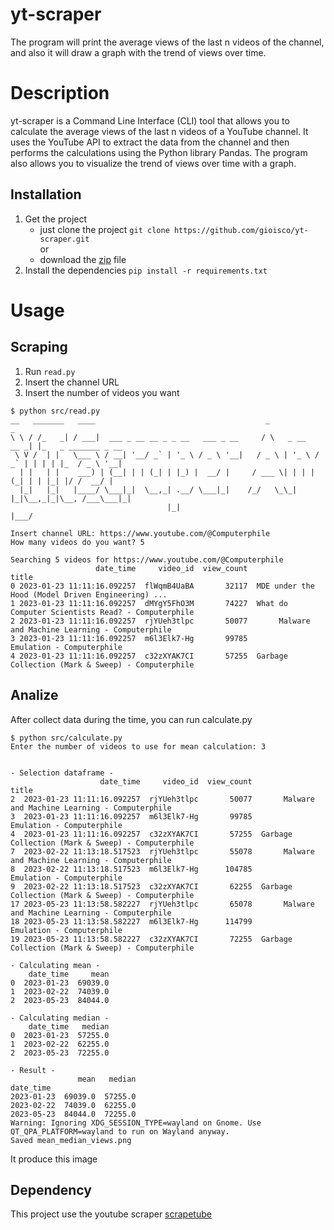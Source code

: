 # yt-scraper

The program will print the average views of the last n videos of the channel, and also it will draw a graph with the trend of views over time.

# Description

yt-scraper is a Command Line Interface (CLI) tool that allows you to calculate the average views of the last n videos of a YouTube channel. It uses the YouTube API to extract the data from the channel and then performs the calculations using the Python library Pandas. The program also allows you to visualize the trend of views over time with a graph.

## Installation

1) Get the project
    - just clone the project `git clone https://github.com/gioisco/yt-scraper.git`  
  or
    - download the [zip](https://github.com/gioisco/yt-scraper/archive/refs/heads/main.zip) file 
2) Install the dependencies 
   `pip install -r requirements.txt`
   
# Usage

## Scraping

1) Run `read.py`  
2) Insert the channel URL
3) Insert the number of videos you want
   
```
$ python src/read.py 
__   _______   ____                                      _                _                    
\ \ / /_   _| / ___|  ___ _ __ __ _ _ __   ___ _ __     / \   _ __   __ _| |_   _ _______ _ __ 
 \ V /  | |   \___ \ / __| '__/ _` | '_ \ / _ \ '__|   / _ \ | '_ \ / _` | | | | |_  / _ \ '__|
  | |   | |    ___) | (__| | | (_| | |_) |  __/ |     / ___ \| | | | (_| | | |_| |/ /  __/ |   
  |_|   |_|   |____/ \___|_|  \__,_| .__/ \___|_|    /_/   \_\_| |_|\__,_|_|\__, /___\___|_|   
                                   |_|                                      |___/              

Insert channel URL: https://www.youtube.com/@Computerphile
How many videos do you want? 5

Searching 5 videos for https://www.youtube.com/@Computerphile
                   date_time     video_id  view_count                                              title
0 2023-01-23 11:11:16.092257  flWqmB4UaBA       32117  MDE under the Hood (Model Driven Engineering) ...
1 2023-01-23 11:11:16.092257  dMYgY5FhO3M       74227  What do Computer Scientists Read? - Computerphile
2 2023-01-23 11:11:16.092257  rjYUeh3tlpc       50077       Malware and Machine Learning - Computerphile
3 2023-01-23 11:11:16.092257  m6l3Elk7-Hg       99785                          Emulation - Computerphile
4 2023-01-23 11:11:16.092257  c32zXYAK7CI       57255  Garbage Collection (Mark & Sweep) - Computerphile
```

## Analize

After collect data during the time, you can run calculate.py

```
$ python src/calculate.py 
Enter the number of videos to use for mean calculation: 3


- Selection dataframe -
                    date_time     video_id  view_count                                              title
2  2023-01-23 11:11:16.092257  rjYUeh3tlpc       50077       Malware and Machine Learning - Computerphile
3  2023-01-23 11:11:16.092257  m6l3Elk7-Hg       99785                          Emulation - Computerphile
4  2023-01-23 11:11:16.092257  c32zXYAK7CI       57255  Garbage Collection (Mark & Sweep) - Computerphile
7  2023-02-22 11:13:18.517523  rjYUeh3tlpc       55078       Malware and Machine Learning - Computerphile
8  2023-02-22 11:13:18.517523  m6l3Elk7-Hg      104785                          Emulation - Computerphile
9  2023-02-22 11:13:18.517523  c32zXYAK7CI       62255  Garbage Collection (Mark & Sweep) - Computerphile
17 2023-05-23 11:13:58.582227  rjYUeh3tlpc       65078       Malware and Machine Learning - Computerphile
18 2023-05-23 11:13:58.582227  m6l3Elk7-Hg      114799                          Emulation - Computerphile
19 2023-05-23 11:13:58.582227  c32zXYAK7CI       72255  Garbage Collection (Mark & Sweep) - Computerphile

- Calculating mean -
    date_time     mean
0  2023-01-23  69039.0
1  2023-02-22  74039.0
2  2023-05-23  84044.0

- Calculating median -
    date_time   median
0  2023-01-23  57255.0
1  2023-02-22  62255.0
2  2023-05-23  72255.0

- Result -
               mean   median
date_time                   
2023-01-23  69039.0  57255.0
2023-02-22  74039.0  62255.0
2023-05-23  84044.0  72255.0
Warning: Ignoring XDG_SESSION_TYPE=wayland on Gnome. Use QT_QPA_PLATFORM=wayland to run on Wayland anyway.
Saved mean_median_views.png
```

It produce this image

 
## Dependency

This project use the youtube scraper [scrapetube](https://github.com/dermasmid/scrapetube)

